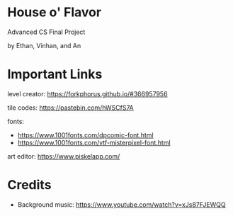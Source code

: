 # House o' Flavor
Advanced CS Final Project

by Ethan, Vinhan, and An

# Important Links
level creator: https://forkphorus.github.io/#366957956

tile codes: https://pastebin.com/hWSCfS7A

fonts: 
- https://www.1001fonts.com/dpcomic-font.html
- https://www.1001fonts.com/vtf-misterpixel-font.html

art editor: https://www.piskelapp.com/

# Credits
- Background music: https://www.youtube.com/watch?v=xJs87FJEWQQ

